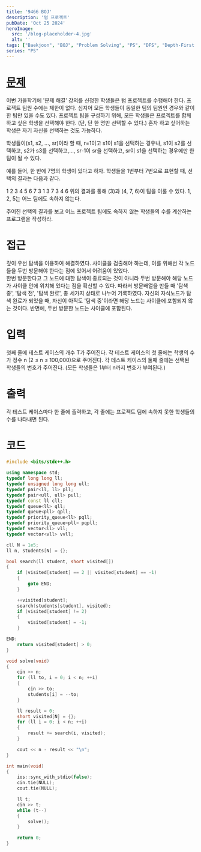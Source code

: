 ```yaml
---
title: '9466 BOJ'
description: '텀 프로젝트'
pubDate: 'Oct 25 2024'
heroImage: 
  src: '/blog-placeholder-4.jpg'
  alt: ''
tags: ["Baekjoon", "BOJ", "Problem Solving", "PS", "DFS", "Depth-First Search", "Cycle"]
series: "PS"
---
```


# [문제](https://www.acmicpc.net/problem/9466)
이번 가을학기에 '문제 해결' 강의를 신청한 학생들은 텀 프로젝트를 수행해야 한다. 프로젝트 팀원 수에는 제한이 없다. 심지어 모든 학생들이 동일한 팀의 팀원인 경우와 같이 한 팀만 있을 수도 있다. 프로젝트 팀을 구성하기 위해, 모든 학생들은 프로젝트를 함께하고 싶은 학생을 선택해야 한다. (단, 단 한 명만 선택할 수 있다.) 혼자 하고 싶어하는 학생은 자기 자신을 선택하는 것도 가능하다.

학생들이(s1, s2, ..., sr)이라 할 때, r=1이고 s1이 s1을 선택하는 경우나, s1이 s2를 선택하고, s2가 s3를 선택하고,..., sr-1이 sr을 선택하고, sr이 s1을 선택하는 경우에만 한 팀이 될 수 있다.

예를 들어, 한 반에 7명의 학생이 있다고 하자. 학생들을 1번부터 7번으로 표현할 때, 선택의 결과는 다음과 같다.

1	2	3	4	5	6	7
3	1	3	7	3	4	6
위의 결과를 통해 (3)과 (4, 7, 6)이 팀을 이룰 수 있다. 1, 2, 5는 어느 팀에도 속하지 않는다.

주어진 선택의 결과를 보고 어느 프로젝트 팀에도 속하지 않는 학생들의 수를 계산하는 프로그램을 작성하라.

# 접근
깊이 우선 탐색을 이용하여 해결하였다. 사이클을 검출해야 하는데, 이를 위해선 각 노드들을 두번 방문해야 한다는 점에 있어서 어려움이 있었다. </br>
한번 방문한다고 그 노드에 대한 탐색이 종료되는 것이 아니라 두번 방문해야 해당 노드가 사이클 안에 위치해 있다는 점을 확신할 수 있다. 
따라서 방문배열을 만들 때 '탐색 중', '탐색 전', '탐색 완료', 총 세가지 상태로 나누어 기록하였다. 자신의 자식노드가 탐색 완료가 되었을 때, 자신이 아직도 '탐색 중'이라면 해당 노드는 사이클에 포함되지 않는 것이다.
반면에, 두번 방문한 노드는 사이클에 포함된다.

# 입력
첫째 줄에 테스트 케이스의 개수 T가 주어진다. 각 테스트 케이스의 첫 줄에는 학생의 수가 정수 n (2 ≤ n ≤ 100,000)으로 주어진다. 각 테스트 케이스의 둘째 줄에는 선택된 학생들의 번호가 주어진다. (모든 학생들은 1부터 n까지 번호가 부여된다.)

# 출력
각 테스트 케이스마다 한 줄에 출력하고, 각 줄에는 프로젝트 팀에 속하지 못한 학생들의 수를 나타내면 된다.

# 코드
```cpp
#include <bits/stdc++.h>

using namespace std;
typedef long long ll;
typedef unsigned long long ull;
typedef pair<ll, ll> pll;
typedef pair<ull, ull> pull;
typedef const ll cll;
typedef queue<ll> qll;
typedef queue<pll> qpll;
typedef priority_queue<ll> pqll;
typedef priority_queue<pll> pqpll;
typedef vector<ll> vll;
typedef vector<vll> vvll;

cll N = 1e5;
ll n, students[N] = {};

bool search(ll student, short visited[])
{
    if (visited[student] == 2 || visited[student] == -1)
    {
        goto END;
    }

    ++visited[student];
    search(students[student], visited);
    if (visited[student] != 2)
    {
        visited[student] = -1;
    }

END:
    return visited[student] > 0;
}

void solve(void)
{
    cin >> n;
    for (ll to, i = 0; i < n; ++i)
    {
        cin >> to;
        students[i] = --to;
    }

    ll result = 0;
    short visited[N] = {};
    for (ll i = 0; i < n; ++i)
    {
        result += search(i, visited);
    }

    cout << n - result << "\n";
}

int main(void)
{
    ios::sync_with_stdio(false);
    cin.tie(NULL);
    cout.tie(NULL);

    ll t;
    cin >> t;
    while (t--)
    {
        solve();
    }

    return 0;
}
```
